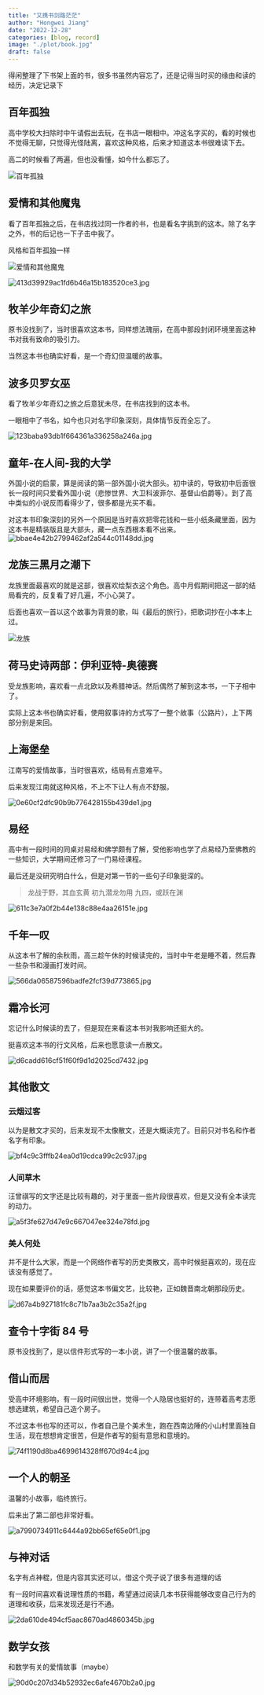```yaml
---
title: "又携书剑路茫茫"
author: "Hongwei Jiang"
date: "2022-12-28"
categories: [blog, record]
image: "./plot/book.jpg"
draft: false
---
```


得闲整理了下书架上面的书，很多书虽然内容忘了，还是记得当时买的缘由和读的经历，决定记录下

## 百年孤独
高中学校大扫除时中午请假出去玩，在书店一眼相中。冲这名字买的，看的时候也不觉得无聊，只觉得光怪陆离，喜欢这种风格，后来才知道这本书很难读下去。

高二的时候看了两遍，但也没看懂，如今什么都忘了。

![百年孤独](https://cdn.jsdelivr.net/gh/Yuuko-kurisu/kurisu_pic/pic/202212282236909.jpg)



## 爱情和其他魔鬼
看了百年孤独之后，在书店找过同一作者的书，也是看名字挑到的这本。除了名字之外，书的后记也一下子击中我了。

风格和百年孤独一样

![爱情和其他魔鬼](https://cdn.jsdelivr.net/gh/Yuuko-kurisu/kurisu_pic/pic/202212282233388.jpg)

![413d39929ac1fd6b46a15b183520ce3.jpg](https://cdn.jsdelivr.net/gh/Yuuko-kurisu/kurisu_pic/pic/202212282244735.jpg)

## 牧羊少年奇幻之旅

原书没找到了，当时很喜欢这本书，同样想法瑰丽，在高中那段封闭环境里面这种书对我有致命的吸引力。

当然这本书也确实好看，是一个奇幻但温暖的故事。

## 波多贝罗女巫

看了牧羊少年奇幻之旅之后意犹未尽，在书店找到的这本书。

一眼相中了书名，如今也只对名字印象深刻，具体情节反而全忘了。

![123baba93db1f664361a336258a246a.jpg](https://cdn.jsdelivr.net/gh/Yuuko-kurisu/kurisu_pic/pic/202212282246373.jpg)

## 童年-在人间-我的大学

外国小说的启蒙，算是阅读的第一部外国小说大部头。初中读的，导致初中后面很长一段时间只爱看外国小说（悲惨世界、大卫科波菲尔、基督山伯爵等）。到了高中类似的小说反而看得少了，很多都是光买不看。

对这本书印象深刻的另外一个原因是当时喜欢把零花钱和一些小纸条藏里面，因为这本书是精装版且是大部头，藏一点东西根本看不出来。
![bbae4e42b2799462af2a544c01148dd.jpg](https://cdn.jsdelivr.net/gh/Yuuko-kurisu/kurisu_pic/pic/202212282254704.jpg)

## 龙族三黑月之潮下

龙族里面最喜欢的就是这部，很喜欢绘梨衣这个角色。高中月假期间把这一部的结局看完的，反复看了好几遍，不小心哭了。

后面也喜欢一首以这个故事为背景的歌，叫《最后的旅行》，把歌词抄在小本本上过。

![龙族](https://cdn.jsdelivr.net/gh/Yuuko-kurisu/kurisu_pic/pic/202212282318336.jpg)

## 荷马史诗两部：伊利亚特-奥德赛

受龙族影响，喜欢看一点北欧以及希腊神话。然后偶然了解到这本书，一下子相中了。

实际上这本书也确实好看，使用叙事诗的方式写了一整个故事（公路片），上下两部分别是来回。

## 上海堡垒

江南写的爱情故事，当时很喜欢，结局有点意难平。

后来发现江南就这种风格，不上不下让人有点不舒服。

![0e60cf2dfc90b9b776428155b439de1.jpg](https://cdn.jsdelivr.net/gh/Yuuko-kurisu/kurisu_pic/pic/202212282324278.jpg)

## 易经

高中有一段时间的同桌对易经和佛学颇有了解，受他影响也学了点易经乃至佛教的一些知识，大学期间还修习了一门易经课程。

最后还是没研究明白什么，但是对第一节的一些句子印象挺深的。

> 龙战于野，其血玄黄
> 初九潜龙勿用
> 九四，或跃在渊

![611c3e7a0f2b44e138c88e4aa26151e.jpg](https://cdn.jsdelivr.net/gh/Yuuko-kurisu/kurisu_pic/pic/202212282326917.jpg)

## 千年一叹
从这本书了解的余秋雨，高三趁午休的时候读完的，当时中午老是睡不着，然后靠一些杂书和漫画打发时间。

![566da06587596badfe2fcf39d773865.jpg](https://cdn.jsdelivr.net/gh/Yuuko-kurisu/kurisu_pic/pic/202212282331501.jpg)

## 霜冷长河
忘记什么时候读的去了，但是现在来看这本书对我影响还挺大的。

挺喜欢这本书的行文风格，后来也愿意读一点散文。

![d6cadd616cf51f60f9d1d2025cd7432.jpg](https://cdn.jsdelivr.net/gh/Yuuko-kurisu/kurisu_pic/pic/202212282333304.jpg)

## 其他散文

### 云烟过客
以为是散文才买的，后来发现不太像散文，还是大概读完了。目前只对书名和作者名字有印象。

![bf4c9c3fffb24ea0d19cdca99c2c937.jpg](https://cdn.jsdelivr.net/gh/Yuuko-kurisu/kurisu_pic/pic/202212282335149.jpg)

### 人间草木
汪曾祺写的文字还是比较有趣的，对于里面一些片段很喜欢，但是又没有全本读完的动力。

![a5f3fe627d47e9c667047ee324e78fd.jpg](https://cdn.jsdelivr.net/gh/Yuuko-kurisu/kurisu_pic/pic/202212282335532.jpg)

### 美人何处
并不是什么大家，而是一个网络作者写的历史类散文，高中时候挺喜欢的，现在应该没有感觉了。

现在如果要评价的话，感觉这本书偏文艺，比较艳，正如魏晋南北朝那段历史。

![d67a4b927181fc8c71b7aa3b2c35a2f.jpg](https://cdn.jsdelivr.net/gh/Yuuko-kurisu/kurisu_pic/pic/202212282336292.jpg)

## 查令十字街 84 号
原书没找到了，是以信件形式写的一本小说，讲了一个很温馨的故事。

## 借山而居

受高中环境影响，有一段时间很出世，觉得一个人隐居也挺好的，连带着高考志愿想选建筑，希望自己造个房子。

不过这本书也写的还可以，作者自己是个美术生，跑在西南边陲的小山村里面独自生活，现在想想肯定很苦，但是作者写的挺有意思和意境的。

![74f1190d8ba4699614328ff670d94c4.jpg](https://cdn.jsdelivr.net/gh/Yuuko-kurisu/kurisu_pic/pic/202212282343452.jpg)

## 一个人的朝圣
温馨的小故事，临终旅行。

后来出了第二部也非常好看。

![a7990734911c6444a92bb65ef65e0f1.jpg](https://cdn.jsdelivr.net/gh/Yuuko-kurisu/kurisu_pic/pic/202212290907209.jpg)


## 与神对话
名字有点神棍，但是内容其实还可以，借这个壳子说了很多有道理的话

有一段时间喜欢看说理性质的书籍，希望通过阅读几本书获得能够改变自己行为的道理和收获，后来发现还是行不通。

![2da610de494cf5aac8670ad4860345b.jpg](https://cdn.jsdelivr.net/gh/Yuuko-kurisu/kurisu_pic/pic/202212290907624.jpg)


## 数学女孩
和数学有关的爱情故事（maybe）

![90d0c207d34b52932ec6afe4670b2a0.jpg](https://cdn.jsdelivr.net/gh/Yuuko-kurisu/kurisu_pic/pic/202212290909845.jpg)


